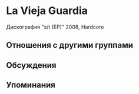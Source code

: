 # La Vieja Guardia

Дискография
"s/t (EP)" 2008, Hardcore

## Отношения с другими группами


## Обсуждения


## Упоминания

